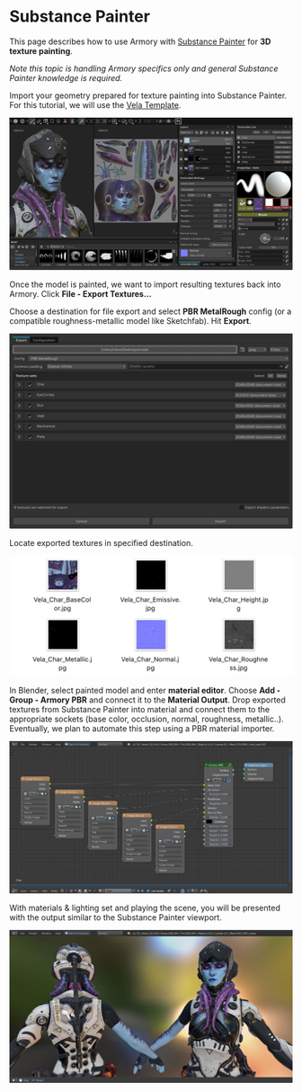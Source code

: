 # Substance Painter

This page describes how to use Armory with [Substance Painter](https://www.allegorithmic.com/products/substance-painter) for **3D texture painting**.

*Note this topic is handling Armory specifics only and general Substance Painter knowledge is required.*

Import your geometry prepared for texture painting into Substance Painter. For this tutorial, we will use the [Vela Template](https://share.allegorithmic.com/libraries/1633).

![](./tooling/img/subst/0.jpg)

Once the model is painted, we want to import resulting textures back into Armory. Click **File - Export Textures...**

Choose a destination for file export and select **PBR MetalRough** config (or a compatible roughness-metallic model like Sketchfab). Hit **Export**.

![](./tooling/img/subst/1.jpg)

Locate exported textures in specified destination.

![](./tooling/img/subst/2.jpg)

In Blender, select painted model and enter **material editor**. Choose **Add - Group - Armory PBR** and connect it to the **Material Output**. Drop exported textures from Substance Painter into material and connect them to the appropriate sockets (base color, occlusion, normal, roughness, metallic..). Eventually, we plan to automate this step using a PBR material importer.

![](./tooling/img/subst/3.jpg)

With materials & lighting set and playing the scene, you will be presented with the output similar to the Substance Painter viewport.

![](./tooling/img/subst/4.jpg)
